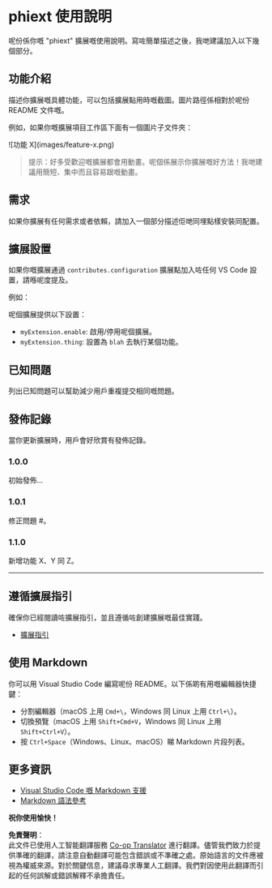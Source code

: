 <!--
CO_OP_TRANSLATOR_METADATA:
{
  "original_hash": "c7e4439ea50fbf9e2197329bb254686b",
  "translation_date": "2025-04-04T17:25:45+00:00",
  "source_file": "code\\09.UpdateSamples\\Aug\\vscode\\phiext\\README.md",
  "language_code": "hk"
}
-->
# phiext 使用說明

呢份係你嘅 "phiext" 擴展嘅使用說明。寫咗簡單描述之後，我哋建議加入以下幾個部分。

## 功能介紹

描述你擴展嘅具體功能，可以包括擴展點用時嘅截圖。圖片路徑係相對於呢份 README 文件嘅。

例如，如果你嘅擴展項目工作區下面有一個圖片子文件夾：

\!\[功能 X\]\(images/feature-x.png\)

> 提示：好多受歡迎嘅擴展都會用動畫。呢個係展示你擴展嘅好方法！我哋建議用簡短、集中而且容易跟嘅動畫。

## 需求

如果你擴展有任何需求或者依賴，請加入一個部分描述佢哋同埋點樣安裝同配置。

## 擴展設置

如果你嘅擴展通過 `contributes.configuration` 擴展點加入咗任何 VS Code 設置，請喺呢度提及。

例如：

呢個擴展提供以下設置：

* `myExtension.enable`: 啟用/停用呢個擴展。
* `myExtension.thing`: 設置為 `blah` 去執行某個功能。

## 已知問題

列出已知問題可以幫助減少用戶重複提交相同嘅問題。

## 發佈記錄

當你更新擴展時，用戶會好欣賞有發佈記錄。

### 1.0.0

初始發佈...

### 1.0.1

修正問題 #。

### 1.1.0

新增功能 X、Y 同 Z。

---

## 遵循擴展指引

確保你已經閱讀咗擴展指引，並且遵循咗創建擴展嘅最佳實踐。

* [擴展指引](https://code.visualstudio.com/api/references/extension-guidelines)

## 使用 Markdown

你可以用 Visual Studio Code 編寫呢份 README。以下係啲有用嘅編輯器快捷鍵：

* 分割編輯器（macOS 上用 `Cmd+\`，Windows 同 Linux 上用 `Ctrl+\`）。
* 切換預覽（macOS 上用 `Shift+Cmd+V`，Windows 同 Linux 上用 `Shift+Ctrl+V`）。
* 按 `Ctrl+Space`（Windows、Linux、macOS）睇 Markdown 片段列表。

## 更多資訊

* [Visual Studio Code 嘅 Markdown 支援](http://code.visualstudio.com/docs/languages/markdown)
* [Markdown 語法參考](https://help.github.com/articles/markdown-basics/)

**祝你使用愉快！**

**免責聲明**：  
此文件已使用人工智能翻譯服務 [Co-op Translator](https://github.com/Azure/co-op-translator) 進行翻譯。儘管我們致力於提供準確的翻譯，請注意自動翻譯可能包含錯誤或不準確之處。原始語言的文件應被視為權威來源。對於關鍵信息，建議尋求專業人工翻譯。我們對因使用此翻譯而引起的任何誤解或錯誤解釋不承擔責任。